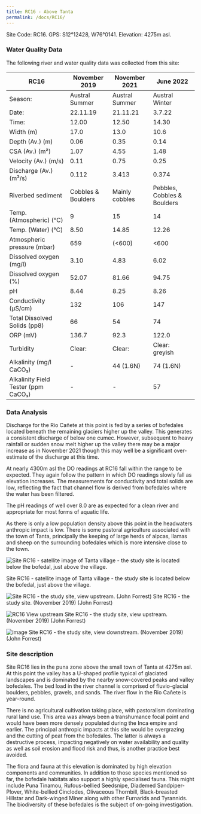 ```yaml
---
title: RC16 - Above Tanta
permalink: /docs/RC16/
---
```


Site Code: RC16.  GPS: S12°12428, W76°0141. Elevation:
4275m asl.


### Water Quality Data

The following river and water quality data was collected from this site:

|     RC16                                   |     November 2019         |     November 2021     |     June 2022                      |
|--------------------------------------------|---------------------------|-----------------------|------------------------------------|
|     Season:                                |     Austral Summer        |     Austral Summer    |     Austral Winter                 |
|     Date:                                  |     22.11.19              |     21.11.21          |     3.7.22                         |
|     Time:                                  |     12.00                 |     12.50             |     14.30                          |
|     Width (m)                              |     17.0                  |     13.0              |     10.6                           |
|     Depth (Av.) (m)                        |     0.06                  |     0.35              |     0.14                           |
|     CSA (Av.) (m²)                         |     1.07                  |     4.55              |     1.48                           |
|     Velocity (Av.) (m/s)                   |     0.11                  |     0.75              |     0.25                           |
|     Discharge (Av.) (m³/s)                 |     0.112                 |     3.413             |     0.374                          |
|     Riverbed sediment                      |     Cobbles & Boulders    |     Mainly cobbles    |     Pebbles, Cobbles & Boulders    |
|     Temp. (Atmospheric) (°C)               |     9                     |     15                |     14                             |
|     Temp. (Water) (°C)                     |     8.50                  |     14.85             |     12.26                          |
|     Atmospheric pressure (mbar)            |     659                   |    (<600)             |     <600                           |
|     Dissolved oxygen (mg/l)                |     3.10                  |     4.83              |     6.02                           |
|     Dissolved oxygen (%)                   |     52.07                 |     81.66             |     94.75                          |
|     pH                                     |     8.44                  |     8.25              |     8.26                           |
|     Conductivity (µS/cm)                   |     132                   |     106               |     147                            |
|     Total Dissolved Solids (pp8)           |     66                    |     54                |     74                             |
|     ORP (mV)                               |     136.7                 |     92.3              |     122.0                          |
|     Turbidity                              |     Clear:                |     Clear:            |     Clear: greyish                 |
|     Alkalinity (mg/l CaCO₃)                |     -                     |     44 (1.6N)         |     74 (1.6N)                      |
|     Alkalinity Field Tester (ppm CaCO₃)    |     -                     |     -                 |     57                             |


### Data Analysis
Discharge for the Rio Cañete at this point is fed by a series of bofedales located beneath the remaining glaciers higher up the valley. This generates a consistent discharge of below one cumec. However, subsequent to heavy rainfall or sudden snow melt higher up the valley there may be a major increase as in November 2021 though this may well be a significant over-estimate of the discharge at this time.

At nearly 4300m asl the DO readings at RC16 fall within the range to be expected. They again follow the pattern in which DO readings slowly fall as elevation increases. The measurements for conductivity and total solids are low, reflecting the fact that channel flow is derived from bofedales where the water has been filtered. 

The pH readings of well over 8.0 are as expected for a clean river and appropriate for most forms of aquatic life.

As there is only a low population density above this point in the headwaters anthropic impact is low. There is some pastoral agriculture associated with the town of Tanta, principally the keeping of large herds of alpcas, llamas and sheep on the surrounding bofedales which is more intensive close to the town.


![Site RC16 - satellite image of Tanta village - the study site is located below the bofedal, just above the village.](/assets/SiteDescriptions/RC16/RC16%20(Tanta).jpg)


Site RC16 - satellite image of Tanta village - the study site is located below the bofedal, just above the village. 


![Site RC16 - the study site, view upstream. (John Forrest)](/assets/SiteDescriptions/RC16/RC16.%2022-11.19%20-%20R.Canete%20study%20site.JPG)
Site RC16 - the study site.  (November 2019) (John Forrest)


![RC16 View upstream](/assets/SiteDescriptions/RC16/RC16.%2022-11.19%20-%20R.Canete%20view%20upstream.JPG)
Site RC16 - the study site, view upstream.  (November 2019) (John Forrest)


![image](/assets/SiteDescriptions/RC16/RC16.%2022-11.19%20-%20R.Canete%20view%20downstream.JPG)
Site RC16 - the study site, view downstream.  (November 2019) (John Forrest)


### Site description
Site RC16 lies in the puna zone above the small town of Tanta at 4275m asl. At this point the valley has a U-shaped profile typical of glaciated landscapes and is dominated by the nearby snow-covered peaks and valley bofedales. The bed load in the river channel is comprised of fluvio-glacial boulders, pebbles, gravels, and sands. The river flow in the Rio Cañete is year-round. 

There is no agricultural cultivation taking place, with pastoralism dominating rural land use. This area was always been a transhumance focal point and would have been more densely populated during the Inca empire and earlier. 
The principal anthropic impacts at this site would be overgrazing and the cutting of peat from the bofedales. The latter is always a destructive process, impacting negatively on water availability and quality as well as soil erosion and flood risk and thus, is another practice best avoided. 

The flora and fauna at this elevation is dominated by high elevation components and communities. In addition to those species mentioned so far, the bofedale habitats also support a highly specialised fauna. This might include Puna Tinamou, Rufous-bellied Seedsnipe, Diademed Sandpiper-Plover, White-bellied Cinclodes, Olivaceous Thornbill, Black-breasted Hillstar and Dark-winged Miner along with other Furnarids and Tyrannids. The biodiversity of these bofedales is the subject of on-going investigation.
